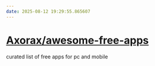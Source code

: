 ```yaml
---
date: 2025-08-12 19:29:55.865607
---
```


# [Axorax/awesome-free-apps](https://github.com/Axorax/awesome-free-apps)

curated list of free apps for pc and mobile